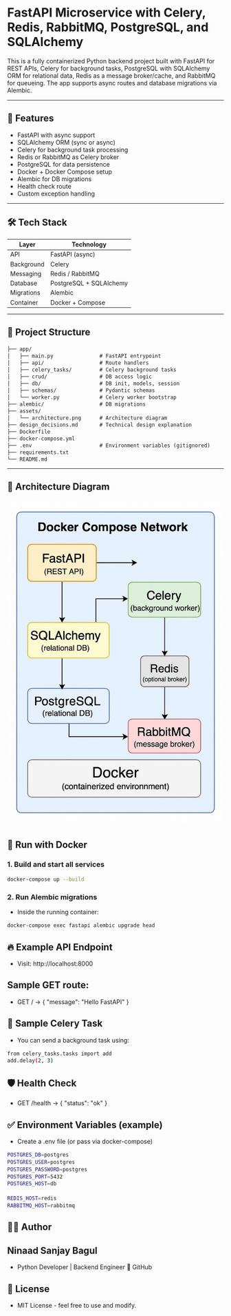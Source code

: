 # FastAPI Microservice with Celery, Redis, RabbitMQ, PostgreSQL, and SQLAlchemy

This is a fully containerized Python backend project built with FastAPI for REST APIs, Celery for background tasks, PostgreSQL with SQLAlchemy ORM for relational data, Redis as a message broker/cache, and RabbitMQ for queueing. The app supports async routes and database migrations via Alembic.

---

## 🚀 Features

- FastAPI with async support
- SQLAlchemy ORM (sync or async)
- Celery for background task processing
- Redis or RabbitMQ as Celery broker
- PostgreSQL for data persistence
- Docker + Docker Compose setup
- Alembic for DB migrations
- Health check route
- Custom exception handling

---

## 🛠️ Tech Stack

| Layer        | Technology            |
|--------------|------------------------|
| API          | FastAPI (async)       |
| Background   | Celery                |
| Messaging    | Redis / RabbitMQ      |
| Database     | PostgreSQL + SQLAlchemy |
| Migrations   | Alembic               |
| Container    | Docker + Compose      |

---

## 📂 Project Structure
```
├── app/
│   ├── main.py               # FastAPI entrypoint
│   ├── api/                  # Route handlers
│   ├── celery_tasks/         # Celery background tasks
│   ├── crud/                 # DB access logic
│   ├── db/                   # DB init, models, session
│   ├── schemas/              # Pydantic schemas
│   └── worker.py             # Celery worker bootstrap
├── alembic/                  # DB migrations
├── assets/
│   └── architecture.png      # Architecture diagram
├── design_decisions.md       # Technical design explanation
├── Dockerfile
├── docker-compose.yml
├── .env                      # Environment variables (gitignored)
├── requirements.txt
└── README.md
```
---
## 🧭 Architecture Diagram

![Architecture Diagram](assets/architecture.png)

## 🐳 Run with Docker

### 1. Build and start all services
```bash
docker-compose up --build
```
### 2. Run Alembic migrations
- Inside the running container:
```bash
docker-compose exec fastapi alembic upgrade head
```
## 🔥 Example API Endpoint
- Visit: http://localhost:8000

## Sample GET route:
- GET / -> { "message": "Hello FastAPI" }

## 🧪 Sample Celery Task
- You can send a background task using:

```bash
from celery_tasks.tasks import add
add.delay(2, 3)
```
## 🛡 Health Check
- GET /health -> { "status": "ok" }

## ✅ Environment Variables (example)
- Create a .env file (or pass via docker-compose)

```bash
POSTGRES_DB=postgres
POSTGRES_USER=postgres
POSTGRES_PASSWORD=postgres
POSTGRES_PORT=5432
POSTGRES_HOST=db

REDIS_HOST=redis
RABBITMQ_HOST=rabbitmq
```
## 🧑‍💻 Author
## Ninaad Sanjay Bagul 
* Python Developer | Backend Engineer
💼 GitHub

## 📝 License
- MIT License - feel free to use and modify.